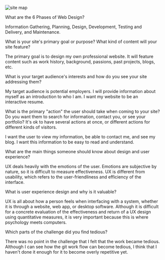 ![site map](\imgs\site-map.jpg)



What are the 6 Phases of Web Design?

Information Gathering, Planning, Design, Development, Testing and Delivery, and Maintenance. 

What is your site's primary goal or purpose? What kind of content will your site feature?

The primary goal is to design my own professional website.  It will feature content such as work history, background, passions, past projects, blogs, etc.  

What is your target audience's interests and how do you see your site addressing them?

My target audience is potential employers.  I will provide information about myself as an introduction to who I am.  I want my website to be an interactive resume. 

What is the primary "action" the user should take when coming to your site? Do you want them to search for information, contact you, or see your portfolio? It's ok to have several actions at once, or different actions for different kinds of visitors.

I want the user to view my information, be able to contact me, and see my blog.  I want this information to be easy to read and understand. 

What are the main things someone should know about design and user experience?

UX deals heavily with the emotions of the user.  Emotions are subjective by nature, so it is difficult to measure effectiveness.  UX is different from usability, which refers to the user-friendliness and efficiency of the interface.  

What is user experience design and why is it valuable? 

UX is all about how a person feels when interfacing with a system, whether it is through a website, web app, or desktop software.  Although it is difficult for a concrete evaluation of the effectiveness and return of a UX design using quantitative measures, it is very important because this is where psychology meets computers.  

Which parts of the challenge did you find tedious?

There was no point in the challenge that I felt that the work became tedious.  Although I can see how the git work flow can become tedious, I think that I haven't done it enough for it to become overly repetitive yet.
